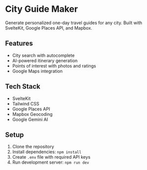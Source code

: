# City Guide Maker

Generate personalized one-day travel guides for any city. Built with SvelteKit, Google Places API, and Mapbox.

## Features
- City search with autocomplete
- AI-powered itinerary generation
- Points of interest with photos and ratings
- Google Maps integration

## Tech Stack
- SvelteKit
- Tailwind CSS
- Google Places API
- Mapbox Geocoding
- Google Gemini AI

## Setup
1. Clone the repository
2. Install dependencies: `npm install`
3. Create `.env` file with required API keys
4. Run development server: `npm run dev`
